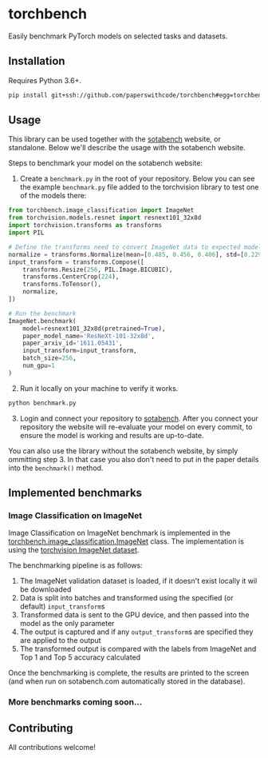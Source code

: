 # torchbench

Easily benchmark PyTorch models on selected tasks and datasets. 

## Installation

Requires Python 3.6+. 

```bash
pip install git+ssh://github.com/paperswithcode/torchbench#egg=torchbench
```

## Usage

This library can be used together with the [sotabench](https://sotabench.com) website, or standalone. Below we'll describe the usage with the sotabench website. 

Steps to benchmark your model on the sotabench website:

1) Create a `benchmark.py` in the root of your repository. Below you can see the example `benchmark.py` file added to the torchvision library to test one of the models there:

```python
from torchbench.image_classification import ImageNet
from torchvision.models.resnet import resnext101_32x8d
import torchvision.transforms as transforms
import PIL

# Define the transforms need to convert ImageNet data to expected model input
normalize = transforms.Normalize(mean=[0.485, 0.456, 0.406], std=[0.229, 0.224, 0.225])
input_transform = transforms.Compose([
    transforms.Resize(256, PIL.Image.BICUBIC),
    transforms.CenterCrop(224),
    transforms.ToTensor(),
    normalize,
])

# Run the benchmark
ImageNet.benchmark(
    model=resnext101_32x8d(pretrained=True),
    paper_model_name='ResNeXt-101-32x8d',
    paper_arxiv_id='1611.05431',
    input_transform=input_transform,
    batch_size=256,
    num_gpu=1
)

```

2) Run it locally on your machine to verify it works. 

```bash
python benchmark.py
```

3) Login and connect your repository to [sotabench](https://sotabench.com/add-model). After you connect your repository the website will re-evaluate your model on every commit, to ensure the model is working and results are up-to-date.  

You can also use the library without the sotabench website, by simply ommitting step 3. In that case you also don't need to put in the paper details into the `benchmark()` method. 

## Implemented benchmarks

### Image Classification on ImageNet

Image Classification on ImageNet benchmark is implemented in the [torchbench.image_classification.ImageNet](https://github.com/paperswithcode/torchbench/blob/master/torchbench/image_classification/imagenet.py) class. The implementation is using the [torchvision ImageNet dataset](https://pytorch.org/docs/stable/torchvision/datasets.html#imagenet). 

The benchmarking pipeline is as follows:

1. The ImageNet validation dataset is loaded, if it doesn't exist locally it wil be downloaded
2. Data is split into batches and transformed using the specified (or default) `input_transform`s
3. Transformed data is sent to the GPU device, and then passed into the model as the only parameter
4. The output is captured and if any `output_transform`s are specified they are applied to the output
5. The transformed output is compared with the labels from ImageNet and Top 1 and Top 5 accuracy calculated

Once the benchmarking is complete, the results are printed to the screen (and when run on sotabench.com automatically stored in the database). 

### More benchmarks coming soon... 

## Contributing

All contributions welcome!



